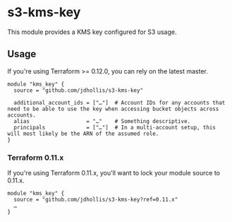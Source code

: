 # s3-kms-key

This module provides a KMS key configured for S3 usage.

## Usage

If you're using Terraform >= 0.12.0, you can rely on the latest master.

```hcl-terraform
module "kms_key" {
  source = "github.com/jdhollis/s3-kms-key"
  
  additional_account_ids = ["…"]  # Account IDs for any accounts that need to be able to use the key when accessing bucket objects across accounts.
  alias                  = "…"    # Something descriptive.
  principals             = ["…"]  # In a multi-account setup, this will most likely be the ARN of the assumed role.
}
```

### Terraform 0.11.x

If you're using Terraform 0.11.x, you'll want to lock your module source to 0.11.x.

```hcl-terraform
module "kms_key" {
  source = "github.com/jdhollis/s3-kms-key?ref=0.11.x"
  …
}
```
